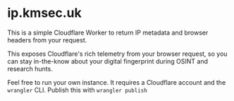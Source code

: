 # ip.kmsec.uk

This is a simple Cloudflare Worker to return IP metadata and browser headers from your request.

This exposes Cloudflare's rich telemetry from your browser request, so you can stay in-the-know about your digital fingerprint during OSINT and research hunts.

Feel free to run your own instance. It requires a Cloudflare account and the `wrangler` CLI. Publish this with `wrangler publish`
